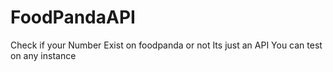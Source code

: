 # FoodPandaAPI
Check if your Number Exist on foodpanda or not 
Its just an API 
You can test on any instance
